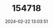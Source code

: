 ---
title: "154718"
category: "Parma victoriae"
draft: false
date: 2024-02-22 13:03:51
languages:
  English: ["Rock Perch", "Scalyfin", "Victorian Scalyfin"]
---